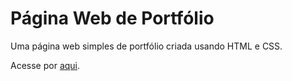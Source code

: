 # Página Web de Portfólio
Uma página web simples de portfólio criada usando HTML e CSS.

Acesse por [aqui](https://vinnydedeus.github.io/portfolio-website/).
